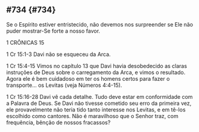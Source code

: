 ## #734 {#734}

Se o Espírito estiver entristecido, não devemos nos surpreender se Ele não puder mostrar-Se forte a nosso favor.

1 CRÔNICAS 15

1 Cr 15:1-3 Davi não se esqueceu da Arca.

1 Cr 15:4-15 Vimos no capítulo 13 que Davi havia desobedecido as claras instruções de Deus sobre o carregamento da Arca, e vimos o resultado. Agora ele é bem cuidadoso em ter os homens certos para fazer o transporte... os Levitas (veja Números 4:4-15).

1 Cr 15:16-28 Davi vê cada detalhe. Tudo deve estar em conformidade com a Palavra de Deus. Se Davi não tivesse cometido seu erro da primeira vez, ele provavelmente não teria tido tanto interesse nos Levitas, e em tê-los escolhido como cantores. Não é maravilhoso que o Senhor traz, com frequência, bênção de nossos fracassos?